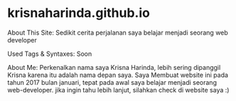 # krisnaharinda.github.io

About This Site:
Sedikit cerita perjalanan saya belajar menjadi seorang web developer

Used Tags & Syntaxes: 
Soon

About Me: 
Perkenalkan nama saya Krisna Harinda, lebih sering dipanggil Krisna karena itu adalah nama depan saya.
Saya Membuat website ini pada tahun 2017 bulan januari, tepat pada awal saya belajar menjadi seorang web-developer.
jika ingin tahu lebih lanjut, silahkan check di website saya :)
